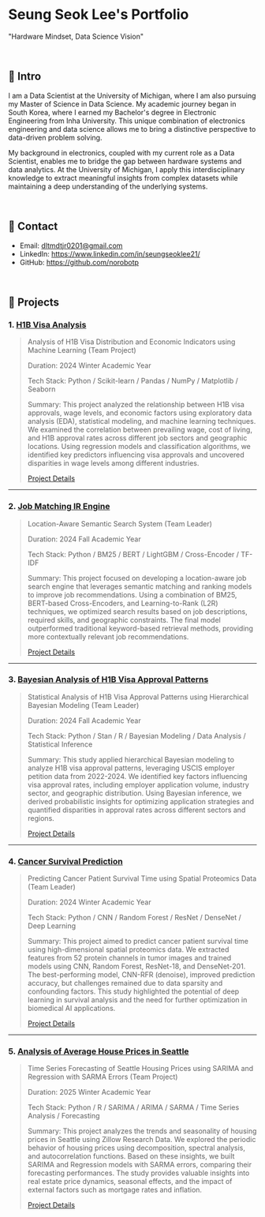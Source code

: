 # Seung Seok Lee's Portfolio
"Hardware Mindset, Data Science Vision"

</br>

## :pushpin: Intro
I am a Data Scientist at the University of Michigan, where I am also pursuing my Master of Science in Data Science. My academic journey began in South Korea, where I earned my Bachelor's degree in Electronic Engineering from Inha University. This unique combination of electronics engineering and data science allows me to bring a distinctive perspective to data-driven problem solving.

My background in electronics, coupled with my current role as a Data Scientist, enables me to bridge the gap between hardware systems and data analytics. At the University of Michigan, I apply this interdisciplinary knowledge to extract meaningful insights from complex datasets while maintaining a deep understanding of the underlying systems.

</br>

## :pushpin: Contact
- Email: dltmdtjr0201@gmail.com
- LinkedIn: https://www.linkedin.com/in/seungseoklee21/
- GitHub: https://github.com/norobotp

</br>

## :pushpin: Projects
### 1. [H1B Visa Analysis](https://github.com/norobotp/Relationships-between-H1B-Visa-Living-Wage-and-Income)
>Analysis of H1B Visa Distribution and Economic Indicators using Machine Learning (Team Project)
>  
>Duration: 2024 Winter Academic Year 
>  
>  Tech Stack:
>  Python / Scikit-learn / Pandas / NumPy / Matplotlib / Seaborn
>
>  Summary:
>  This project analyzed the relationship between H1B visa approvals, wage levels, and economic factors using exploratory data analysis (EDA), statistical modeling, and machine learning techniques. We examined the correlation between prevailing wage, cost of living, and H1B approval rates across different job sectors and geographic locations. Using regression models and classification algorithms, we identified key predictors influencing visa approvals and uncovered disparities in wage levels among different industries​.
>
>[Project Details](https://github.com/norobotp/Relationships-between-H1B-Visa-Living-Wage-and-Income)

---

### 2. [Job Matching IR Engine](https://github.com/norobotp/Job-Matching-IR-Engine)
>Location-Aware Semantic Search System (Team Leader)
> 
>Duration: 2024 Fall Academic Year
>  
>  Tech Stack:
>  Python / BM25 / BERT / LightGBM / Cross-Encoder / TF-IDF
>
>  Summary:
>  This project focused on developing a location-aware job search engine that leverages semantic matching and ranking models to improve job recommendations. Using a combination of BM25, BERT-based Cross-Encoders, and Learning-to-Rank (L2R) techniques, we optimized search results based on job descriptions, required skills, and geographic constraints. The final model outperformed traditional keyword-based retrieval methods, providing more contextually relevant job recommendations.
>
>[Project Details](https://github.com/norobotp/Job-Matching-IR-Engine)

---

### 3. [Bayesian Analysis of H1B Visa Approval Patterns](https://github.com/norobotp/Bayesian-Analysis-of-H1B-Visa-Approval-Patterns)
>Statistical Analysis of H1B Visa Approval Patterns using Hierarchical Bayesian Modeling (Team Leader)
> 
>Duration: 2024 Fall Academic Year
>  
>  Tech Stack:
>  Python / Stan / R / Bayesian Modeling / Data Analysis / Statistical Inference
>
>  Summary:
>  This study applied hierarchical Bayesian modeling to analyze H1B visa approval patterns, leveraging USCIS employer petition data from 2022-2024. We identified key factors influencing visa approval rates, including employer application volume, industry sector, and geographic distribution. Using Bayesian inference, we derived probabilistic insights for optimizing application strategies and quantified disparities in approval rates across different sectors and regions.
>
>[Project Details](https://github.com/norobotp/Bayesian-Analysis-of-H1B-Visa-Approval-Patterns)

---

### 4. [Cancer Survival Prediction](https://github.com/norobotp/Cancer-Patient-Survival-Time-Prediction)
>Predicting Cancer Patient Survival Time using Spatial Proteomics Data (Team Leader)
> 
>Duration: 2024 Winter Academic Year
>  
>  Tech Stack:
>  Python / CNN / Random Forest / ResNet / DenseNet / Deep Learning
>
>  Summary:
>  This project aimed to predict cancer patient survival time using high-dimensional spatial proteomics data. We extracted features from 52 protein channels in tumor images and trained models using CNN, Random Forest, ResNet-18, and DenseNet-201. The best-performing model, CNN-RFR (denoise), improved prediction accuracy, but challenges remained due to data sparsity and confounding factors. This study highlighted the potential of deep learning in survival analysis and the need for further optimization in biomedical AI applications.
>
>[Project Details](https://github.com/norobotp/Cancer-Patient-Survival-Time-Prediction)

---

### 5. [Analysis of Average House Prices in Seattle](https://github.com/norobotp/Analysis-of-Average-House-Prices-in-Seattle)
>Time Series Forecasting of Seattle Housing Prices using SARIMA and Regression with SARMA Errors (Team Project)
> 
>Duration: 2025 Winter Academic Year
>  
>  Tech Stack:
>  Python / R / SARIMA / ARIMA / SARMA / Time Series Analysis / Forecasting
>
>  Summary:
>  This project analyzes the trends and seasonality of housing prices in Seattle using Zillow Research Data. We explored the periodic behavior of housing prices using decomposition, spectral analysis, and autocorrelation functions. Based on these insights, we built SARIMA and Regression models with SARMA errors, comparing their forecasting performances. The study provides valuable insights into real estate price dynamics, seasonal effects, and the impact of external factors such as mortgage rates and inflation.
>  
>[Project Details](https://github.com/norobotp/Analysis-of-Average-House-Prices-in-Seattle)
